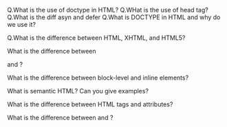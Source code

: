 Q.What is the use of doctype in HTML?
Q.WHat is the use of head tag?
Q.What is the diff asyn and defer 
Q.What is DOCTYPE in HTML and why do we use it?

Q.What is the difference between HTML, XHTML, and HTML5?

What is the difference between <div> and <span>?

What is the difference between block-level and inline elements?

What is semantic HTML? Can you give examples?

What is the difference between HTML tags and attributes?

What is the difference between <id> and <class>?
